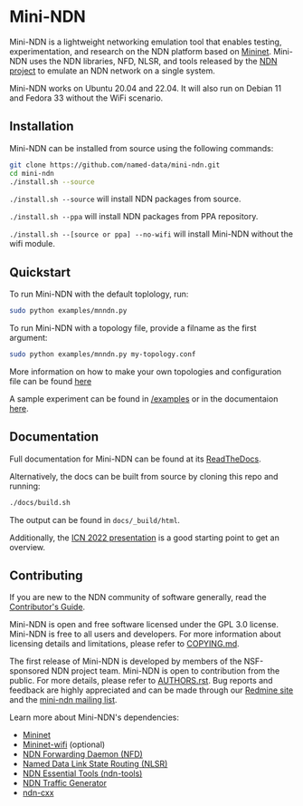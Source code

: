 # Mini-NDN

Mini-NDN is a lightweight networking emulation tool that enables testing, experimentation, and
research on the NDN platform based on [Mininet](https://github.com/mininet/mininet).
Mini-NDN uses the NDN libraries, NFD, NLSR, and tools released by the
[NDN project](http://named-data.net/codebase/platform/) to emulate an NDN network on a single system.

Mini-NDN works on Ubuntu 20.04 and 22.04. It will also run on Debian 11 and Fedora 33 without the WiFi scenario.

## Installation

Mini-NDN can be installed from source using the following commands:

```bash
git clone https://github.com/named-data/mini-ndn.git
cd mini-ndn
./install.sh --source
```

`./install.sh --source` will install NDN packages from source.

`./install.sh --ppa` will install NDN packages from PPA repository.

`./install.sh --[source or ppa] --no-wifi` will install Mini-NDN without the wifi module.

## Quickstart

To run Mini-NDN with the default toplology, run:

```bash
sudo python examples/mnndn.py
```

To run Mini-NDN with a topology file, provide a filname as the first argument:

```bash
sudo python examples/mnndn.py my-topology.conf
```

More information on how to make your own topologies and configuration file can be found [here](https://mini-ndn.readthedocs.io/en/latest/experiment.html#configuration)

A sample experiment can be found in [/examples](/examples) or in the documentaion [here](https://mini-ndn.readthedocs.io/en/latest/experiment.html#sample).

## Documentation

Full documentation for Mini-NDN can be found at its [ReadTheDocs](https://mini-ndn.readthedocs.io/en/latest/).

Alternatively, the docs can be built from source by cloning this repo and running:

```bash
./docs/build.sh
```

The output can be found in `docs/_build/html`.

Additionally, the [ICN 2022 presentation](https://named-data.net/wp-content/uploads/2022/09/3-ICN22-Mini-NDN.pdf) is a good starting point to get an overview.

## Contributing

If you are new to the NDN community of software generally, read the
[Contributor's Guide](https://github.com/named-data/.github/blob/master/CONTRIBUTING.md).

Mini-NDN is open and free software licensed under the GPL 3.0 license. Mini-NDN is free to all
users and developers. For more information about licensing details and limitations,
please refer to [COPYING.md](COPYING.md).

The first release of Mini-NDN is developed by members of the NSF-sponsored NDN project team.
Mini-NDN is open to contribution from the public.
For more details, please refer to [AUTHORS.rst](AUTHORS.rst).
Bug reports and feedback are highly appreciated and can be made through our
[Redmine site](http://redmine.named-data.net/projects/mini-ndn) and the
[mini-ndn mailing list](http://www.lists.cs.ucla.edu/mailman/listinfo/mini-ndn).

Learn more about Mini-NDN's dependencies:

- [Mininet](http://mininet.org)
- [Mininet-wifi](https://mininet-wifi.github.io) (optional)
- [NDN Forwarding Daemon (NFD)](https://docs.named-data.net/NFD/current/)
- [Named Data Link State Routing (NLSR)](https://docs.named-data.net/NLSR/current/)
- [NDN Essential Tools (ndn-tools)](https://github.com/named-data/ndn-tools)
- [NDN Traffic Generator](https://github.com/named-data/ndn-traffic-generator)
- [ndn-cxx](https://docs.named-data.net/ndn-cxx/current/INSTALL.html)
